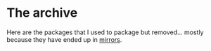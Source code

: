 # The archive

Here are the packages that I used to package but removed... mostly because they have ended up in [mirrors](https://xmirror.voidlinux.org/).

